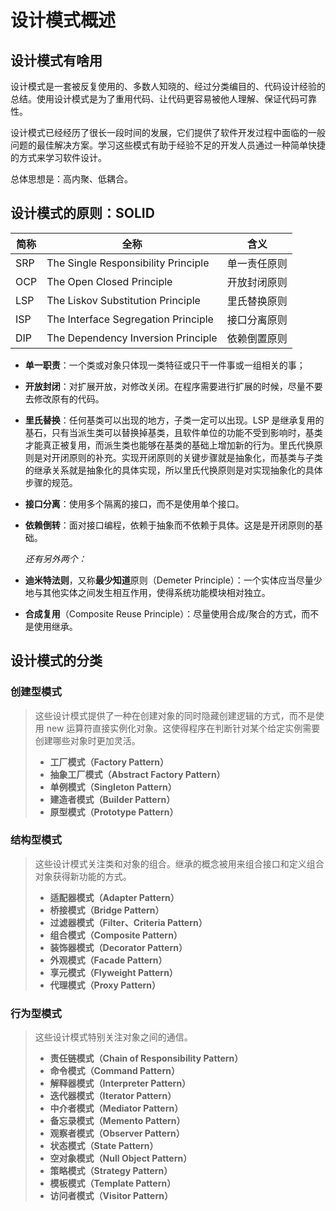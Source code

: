 # 设计模式概述

## 设计模式有啥用

设计模式是一套被反复使用的、多数人知晓的、经过分类编目的、代码设计经验的总结。使用设计模式是为了重用代码、让代码更容易被他人理解、保证代码可靠性。

设计模式已经经历了很长一段时间的发展，它们提供了软件开发过程中面临的一般问题的最佳解决方案。学习这些模式有助于经验不足的开发人员通过一种简单快捷的方式来学习软件设计。

总体思想是：高内聚、低耦合。

## 设计模式的原则：SOLID

| 简称 | 全称 | 含义 |
| --- | --- | --- |
| SRP | The Single Responsibility Principle | 单一责任原则 |
| OCP | The Open Closed Principle | 开放封闭原则 |
| LSP | The Liskov Substitution Principle | 里氏替换原则 |
| ISP | The Interface Segregation Principle | 接口分离原则 |
| DIP | The Dependency Inversion Principle | 依赖倒置原则 |

* **单一职责**：一个类或对象只体现一类特征或只干一件事或一组相关的事；
* **开放封闭**：对扩展开放，对修改关闭。在程序需要进行扩展的时候，尽量不要去修改原有的代码。
* **里氏替换**：任何基类可以出现的地方，子类一定可以出现。LSP 是继承复用的基石，只有当派生类可以替换掉基类，且软件单位的功能不受到影响时，基类才能真正被复用，而派生类也能够在基类的基础上增加新的行为。里氏代换原则是对开闭原则的补充。实现开闭原则的关键步骤就是抽象化，而基类与子类的继承关系就是抽象化的具体实现，所以里氏代换原则是对实现抽象化的具体步骤的规范。
* **接口分离**：使用多个隔离的接口，而不是使用单个接口。
* **依赖倒转**：面对接口编程，依赖于抽象而不依赖于具体。这是是开闭原则的基础。

  _还有另外两个：_

* **迪米特法则**，又称**最少知道**原则（Demeter Principle）：一个实体应当尽量少地与其他实体之间发生相互作用，使得系统功能模块相对独立。
* **合成复用**（Composite Reuse Principle）：尽量使用合成/聚合的方式，而不是使用继承。

## 设计模式的分类

### 创建型模式

> 这些设计模式提供了一种在创建对象的同时隐藏创建逻辑的方式，而不是使用 new 运算符直接实例化对象。这使得程序在判断针对某个给定实例需要创建哪些对象时更加灵活。
>
> * **工厂模式（Factory Pattern）**
> * **抽象工厂模式（Abstract Factory Pattern）**
> * **单例模式（Singleton Pattern）**
> * **建造者模式（Builder Pattern）**
> * **原型模式（Prototype Pattern）**

### 结构型模式

> 这些设计模式关注类和对象的组合。继承的概念被用来组合接口和定义组合对象获得新功能的方式。
>
> * **适配器模式（Adapter Pattern）**
> * **桥接模式（Bridge Pattern）**
> * **过滤器模式（Filter、Criteria Pattern）**
> * **组合模式（Composite Pattern）**
> * **装饰器模式（Decorator Pattern）**
> * **外观模式（Facade Pattern）**
> * **享元模式（Flyweight Pattern）**
> * **代理模式（Proxy Pattern）**

### 行为型模式

> 这些设计模式特别关注对象之间的通信。
>
> * **责任链模式（Chain of Responsibility Pattern）**
> * **命令模式（Command Pattern）**
> * **解释器模式（Interpreter Pattern）**
> * **迭代器模式（Iterator Pattern）**
> * **中介者模式（Mediator Pattern）**
> * **备忘录模式（Memento Pattern）**
> * **观察者模式（Observer Pattern）**
> * **状态模式（State Pattern）**
> * **空对象模式（Null Object Pattern）**
> * **策略模式（Strategy Pattern）**
> * **模板模式（Template Pattern）**
> * **访问者模式（Visitor Pattern）**

